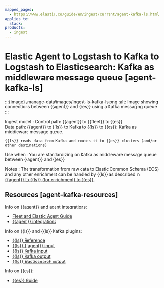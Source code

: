 ```yaml
---
mapped_pages:
  - https://www.elastic.co/guide/en/ingest/current/agent-kafka-ls.html
applies_to:
  stack:
products:
  - ingest
---
```


# Elastic Agent to Logstash to Kafka to Logstash to Elasticsearch: Kafka as middleware message queue [agent-kafka-ls]

:::{image} /manage-data/images/ingest-ls-kafka-ls.png
:alt: Image showing connections between {{agent}} and {{es}} using a Kafka messaging queue
:::

Ingest model
:   Control path: {{agent}} to {{fleet}} to {{es}}<br> Data path: {{agent}} to {{ls}} to Kafka to {{ls}} to {{es}}: Kafka as middleware message queue.

    {{ls}} reads data from Kafka and routes it to {{es}} clusters (and/or other destinations)


Use when
:   You are standardizing on Kafka as middleware message queue between {{agent}} and {{es}}

Notes
:   The transformation from raw data to Elastic Common Schema (ECS) and any other enrichment can be handled by {{ls}} as described in [{{agent}} to {{ls}} (for enrichment) to {{es}}](ls-enrich.md).


## Resources [agent-kafka-resources]

Info on {{agent}} and agent integrations:

* [Fleet and Elastic Agent Guide](/reference/fleet/index.md)
* [{{agent}} integrations](https://docs.elastic.co/en/integrations)

Info on {{ls}} and {{ls}} Kafka plugins:

* [{{ls}} Reference](logstash://reference/index.md)
* [{{ls}} {{agent}} input](logstash-docs-md://lsr/plugins-inputs-elastic_agent.md)
* [{{ls}} Kafka input](logstash-docs-md://lsr/plugins-inputs-kafka.md)
* [{{ls}} Kafka output](logstash-docs-md://lsr/plugins-outputs-kafka.md)
* [{{ls}} Elasticsearch output](logstash-docs-md://lsr/plugins-outputs-elasticsearch.md)

Info on {{es}}:

* [{{es}} Guide](elasticsearch://reference/index.md)

